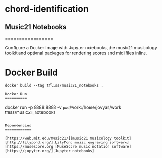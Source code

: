 # chord-identification

## Music21 Notebooks
=================

Configure a Docker Image with Jupyter notebooks,
the music21 musicology toolkit and optional packages for
rendering scores and midi files inline. 

Docker Build
============

```
docker build --tag tfliss/music21_notebooks .

Docker Run
==========

```
docker run -p 8888:8888 -v `pwd`/work:/home/jovyan/work tfliss/music21_notebooks
```

Dependencies
============

[https://web.mit.edu/music21/][music21 musicology toolkit]
[http://lilypond.org/][LilyPond music engraving software]
[https://musescore.org][MuseScore music notation software]
[https://jupyter.org/][Jupyter notebooks]


